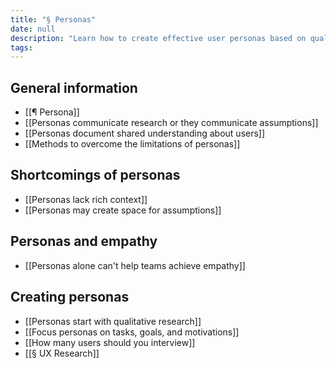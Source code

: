 ```yaml
---
title: "§ Personas"
date: null
description: "Learn how to create effective user personas based on qualitative research to improve UX by focusing on user tasks, goals, and motivations while avoiding assumptions and lack of context."
tags:
---
```


## General information

- [[¶ Persona]]
- [[Personas communicate research or they communicate assumptions]]
- [[Personas document shared understanding about users]]
- [[Methods to overcome the limitations of personas]]

## Shortcomings of personas

- [[Personas lack rich context]]
- [[Personas may create space for assumptions]]

## Personas and empathy

- [[Personas alone can't help teams achieve empathy]]

## Creating personas

- [[Personas start with qualitative research]]
- [[Focus personas on tasks, goals, and motivations]]
- [[How many users should you interview]]
- [[§ UX Research]]

